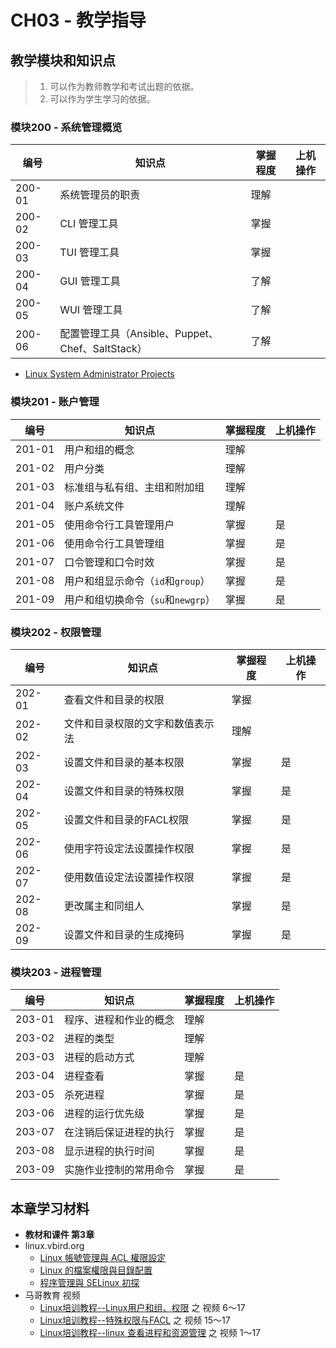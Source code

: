 # CH03 - 教学指导

## 教学模块和知识点

> 1. 可以作为教师教学和考试出题的依据。
> 2. 可以作为学生学习的依据。

### 模块200 - 系统管理概览

|  编号  |           知识点                  | 掌握程度 | 上机操作 |
| ------ | --------------------------------- | -------- | -------- |
| 200-01 | 系统管理员的职责                  |   理解   |          |
| 200-02 | CLI 管理工具                      |   掌握   |          |
| 200-03 | TUI 管理工具                      |   掌握   |          |
| 200-04 | GUI 管理工具                      |   了解   |          |
| 200-05 | WUI 管理工具                      |   了解   |          |
| 200-06 | 配置管理工具（Ansible、Puppet、Chef、SaltStack）  |   了解   |          |

* [Linux System Administrator Projects](https://www.linuxtrainingacademy.com/linux-projects/)

### 模块201 - 账户管理

|  编号  |           知识点                  | 掌握程度 | 上机操作 |
| ------ | --------------------------------- | -------- | -------- |
| 201-01 | 用户和组的概念                    |   理解   |          |
| 201-02 | 用户分类                          |   理解   |          |
| 201-03 | 标准组与私有组、主组和附加组      |   理解   |          |
| 201-04 | 账户系统文件                      |   理解   |          |
| 201-05 | 使用命令行工具管理用户            |   掌握   |   是     |
| 201-06 | 使用命令行工具管理组              |   掌握   |   是     |
| 201-07 | 口令管理和口令时效                |   掌握   |   是     |
| 201-08 | 用户和组显示命令（`id`和`group`） |   掌握   |   是     |
| 201-09 | 用户和组切换命令（`su`和`newgrp`）|   掌握   |   是     |


### 模块202 - 权限管理

|  编号  |           知识点                  | 掌握程度 | 上机操作 |
| ------ | --------------------------------- | -------- | -------- |
| 202-01 | 查看文件和目录的权限              |   掌握   |          |
| 202-02 | 文件和目录权限的文字和数值表示法  |   理解   |          |
| 202-03 | 设置文件和目录的基本权限          |   掌握   |   是     |
| 202-04 | 设置文件和目录的特殊权限          |   掌握   |   是     |
| 202-05 | 设置文件和目录的FACL权限          |   掌握   |   是     |
| 202-06 | 使用字符设定法设置操作权限        |   掌握   |   是     |
| 202-07 | 使用数值设定法设置操作权限        |   掌握   |   是     |
| 202-08 | 更改属主和同组人                  |   掌握   |   是     |
| 202-09 | 设置文件和目录的生成掩码          |   掌握   |   是     |


### 模块203 - 进程管理

|  编号  |           知识点                  | 掌握程度 | 上机操作 |
| ------ | --------------------------------- | -------- | -------- |
| 203-01 | 程序、进程和作业的概念            |   理解   |          |
| 203-02 | 进程的类型                        |   理解   |          |
| 203-03 | 进程的启动方式                    |   理解   |          |
| 203-04 | 进程查看                          |   掌握   |   是     |
| 203-05 | 杀死进程                          |   掌握   |   是     |
| 203-06 | 进程的运行优先级                  |   掌握   |   是     |
| 203-07 | 在注销后保证进程的执行            |   掌握   |   是     |
| 203-08 | 显示进程的执行时间                |   掌握   |   是     |
| 203-09 | 实施作业控制的常用命令            |   掌握   |   是     |

## 本章学习材料

* **教材和课件 第3章**
* linux.vbird.org
  * [Linux 帳號管理與 ACL 權限設定](http://linux.vbird.org/linux_basic/0410accountmanager.php)
  * [Linux 的檔案權限與目錄配置](http://linux.vbird.org/linux_basic/0210filepermission.php)
  * [程序管理與 SELinux 初探](http://linux.vbird.org/linux_basic/0440processcontrol.php)
* 马哥教育 视频
  * [Linux培训教程--Linux用户和组、权限](http://edu.51cto.com/course/course_id-5537.html) 之 视频 6～17
  * [Linux培训教程--特殊权限与FACL](http://edu.51cto.com/course/course_id-5539.html) 之 视频 15～17
  * [Linux培训教程--linux 查看进程和资源管理](http://edu.51cto.com/course/course_id-5541.html) 之 视频 1～17




